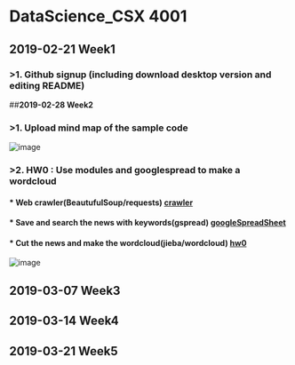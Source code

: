 # DataScience_CSX 4001

## **2019-02-21 Week1**

### >1. Github signup (including download desktop version and editing README)


##**2019-02-28 Week2**
### >1. Upload mind map of the sample code 
![image](https://github.com/shiny880410/helloworld/blob/master/hw0/sample_mindmap.PNG)
### >2. HW0 : Use modules and googlespread to make a wordcloud
#### * Web crawler(BeautufulSoup/requests) [crawler](https://github.com/shiny880410/helloworld/blob/master/hw0/20190301/craw.py)
#### * Save and search the news with keywords(gspread) [googleSpreadSheet](https://docs.google.com/spreadsheets/d/1I-m9HwjiPkYES3Ll5PvWk-xijm_9bcn_jxnDOhtpnZE/edit#gid=1749380368)
#### * Cut the news and make the wordcloud(jieba/wordcloud) [hw0](https://github.com/shiny880410/helloworld/blob/master/hw0/20190301/20190301.py)
![image]()

## **2019-03-07 Week3**


## **2019-03-14 Week4**

## **2019-03-21 Week5**